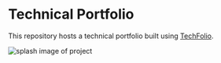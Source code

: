 # Technical Portfolio

This repository hosts a technical portfolio built using [TechFolio](http://techfolios.github.io). 

![splash image of project]('images/splash.png')

